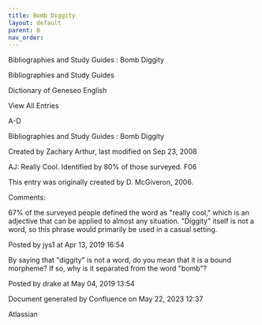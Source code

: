 ```yaml
---
title: Bomb Diggity
layout: default
parent: B
nav_order:
---
```


Bibliographies and Study Guides : Bomb Diggity

Bibliographies and Study Guides

Dictionary of Geneseo English

View All Entries

A-D

Bibliographies and Study Guides : Bomb Diggity

Created by  Zachary Arthur, last modified on Sep 23, 2008

AJ: Really Cool. Identified by 80% of those surveyed. F06 

This entry was originally created by D. McGiveron, 2006.

Comments:

67% of the surveyed people defined the word as &quot;really cool,&quot; which is an adjective that can be applied to almost any situation. &quot;Diggity&quot; itself is not a word, so this phrase would primarily be used in a casual setting. 

Posted by jys1 at Apr 13, 2019 16:54

By saying that &quot;diggity&quot; is not a word, do you mean that it is a bound morpheme? If so, why is it separated from the word &quot;bomb&quot;? 

Posted by drake at May 04, 2019 13:54

Document generated by Confluence on May 22, 2023 12:37

Atlassian

